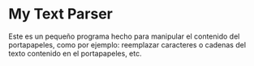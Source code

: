 # My Text Parser

Este es un pequeño programa hecho para manipular el contenido del portapapeles, como por ejemplo: reemplazar caracteres o cadenas del texto contenido en el portapapeles, etc.